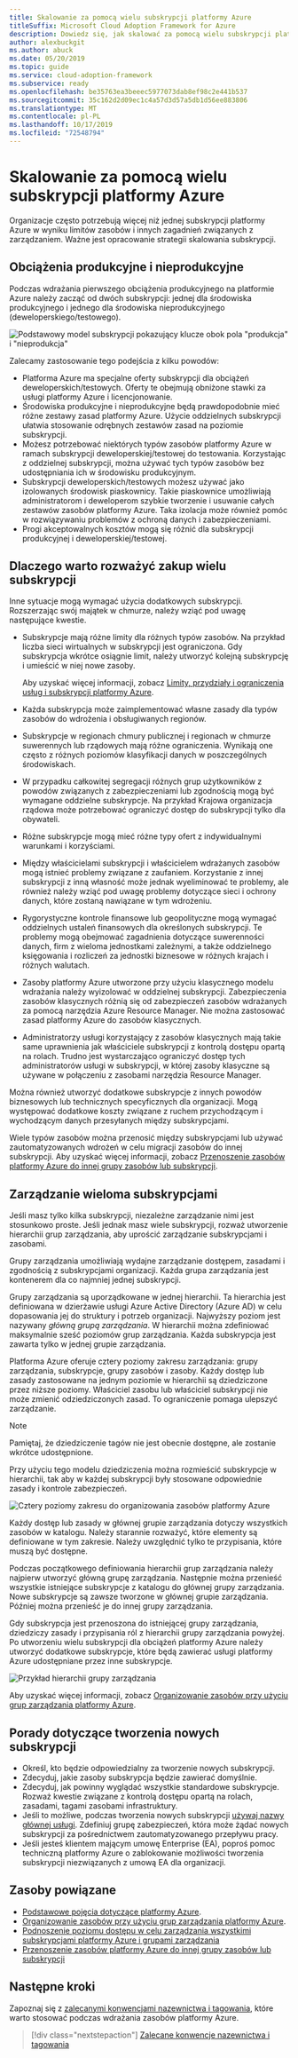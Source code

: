 ```yaml
---
title: Skalowanie za pomocą wielu subskrypcji platformy Azure
titleSuffix: Microsoft Cloud Adoption Framework for Azure
description: Dowiedz się, jak skalować za pomocą wielu subskrypcji platformy Azure.
author: alexbuckgit
ms.author: abuck
ms.date: 05/20/2019
ms.topic: guide
ms.service: cloud-adoption-framework
ms.subservice: ready
ms.openlocfilehash: be35763ea3beeec5977073dab8ef98c2e441b537
ms.sourcegitcommit: 35c162d2d09ec1c4a57d3d57a5db1d56ee883806
ms.translationtype: MT
ms.contentlocale: pl-PL
ms.lasthandoff: 10/17/2019
ms.locfileid: "72548794"
---
```

# <a name="scaling-with-multiple-azure-subscriptions"></a>Skalowanie za pomocą wielu subskrypcji platformy Azure

Organizacje często potrzebują więcej niż jednej subskrypcji platformy Azure w wyniku limitów zasobów i innych zagadnień związanych z zarządzaniem. Ważne jest opracowanie strategii skalowania subskrypcji.

## <a name="production-and-nonproduction-workloads"></a>Obciążenia produkcyjne i nieprodukcyjne

Podczas wdrażania pierwszego obciążenia produkcyjnego na platformie Azure należy zacząć od dwóch subskrypcji: jednej dla środowiska produkcyjnego i jednego dla środowiska nieprodukcyjnego (deweloperskiego/testowego).

![Podstawowy model subskrypcji pokazujący klucze obok pola "produkcja" i "nieprodukcja"](../../_images/ready/basic-subscription-model.png)

Zalecamy zastosowanie tego podejścia z kilku powodów:

- Platforma Azure ma specjalne oferty subskrypcji dla obciążeń deweloperskich/testowych. Oferty te obejmują obniżone stawki za usługi platformy Azure i licencjonowanie.
- Środowiska produkcyjne i nieprodukcyjne będą prawdopodobnie mieć różne zestawy zasad platformy Azure. Użycie oddzielnych subskrypcji ułatwia stosowanie odrębnych zestawów zasad na poziomie subskrypcji.
- Możesz potrzebować niektórych typów zasobów platformy Azure w ramach subskrypcji deweloperskiej/testowej do testowania. Korzystając z oddzielnej subskrypcji, można używać tych typów zasobów bez udostępniania ich w środowisku produkcyjnym.
- Subskrypcji deweloperskich/testowych możesz używać jako izolowanych środowisk piaskownicy. Takie piaskownice umożliwiają administratorom i deweloperom szybkie tworzenie i usuwanie całych zestawów zasobów platformy Azure. Taka izolacja może również pomóc w rozwiązywaniu problemów z ochroną danych i zabezpieczeniami.
- Progi akceptowalnych kosztów mogą się różnić dla subskrypcji produkcyjnej i deweloperskiej/testowej.

## <a name="other-reasons-for-multiple-subscriptions"></a>Dlaczego warto rozważyć zakup wielu subskrypcji

Inne sytuacje mogą wymagać użycia dodatkowych subskrypcji. Rozszerzając swój majątek w chmurze, należy wziąć pod uwagę następujące kwestie.

- Subskrypcje mają różne limity dla różnych typów zasobów. Na przykład liczba sieci wirtualnych w subskrypcji jest ograniczona. Gdy subskrypcja wkrótce osiągnie limit, należy utworzyć kolejną subskrypcję i umieścić w niej nowe zasoby.

  Aby uzyskać więcej informacji, zobacz [Limity, przydziały i ograniczenia usług i subskrypcji platformy Azure](https://docs.microsoft.com/azure/azure-subscription-service-limits).

- Każda subskrypcja może zaimplementować własne zasady dla typów zasobów do wdrożenia i obsługiwanych regionów.

- Subskrypcje w regionach chmury publicznej i regionach w chmurze suwerennych lub rządowych mają różne ograniczenia. Wynikają one często z różnych poziomów klasyfikacji danych w poszczególnych środowiskach.

- W przypadku całkowitej segregacji różnych grup użytkowników z powodów związanych z zabezpieczeniami lub zgodnością mogą być wymagane oddzielne subskrypcje. Na przykład Krajowa organizacja rządowa może potrzebować ograniczyć dostęp do subskrypcji tylko dla obywateli.

- Różne subskrypcje mogą mieć różne typy ofert z indywidualnymi warunkami i korzyściami.

- Między właścicielami subskrypcji i właścicielem wdrażanych zasobów mogą istnieć problemy związane z zaufaniem. Korzystanie z innej subskrypcji z inną własność może jednak wyeliminować te problemy, ale również należy wziąć pod uwagę problemy dotyczące sieci i ochrony danych, które zostaną nawiązane w tym wdrożeniu.

- Rygorystyczne kontrole finansowe lub geopolityczne mogą wymagać oddzielnych ustaleń finansowych dla określonych subskrypcji. Te problemy mogą obejmować zagadnienia dotyczące suwerenności danych, firm z wieloma jednostkami zależnymi, a także oddzielnego księgowania i rozliczeń za jednostki biznesowe w różnych krajach i różnych walutach.

- Zasoby platformy Azure utworzone przy użyciu klasycznego modelu wdrażania należy wyizolować w oddzielnej subskrypcji. Zabezpieczenia zasobów klasycznych różnią się od zabezpieczeń zasobów wdrażanych za pomocą narzędzia Azure Resource Manager. Nie można zastosować zasad platformy Azure do zasobów klasycznych.

- Administratorzy usługi korzystający z zasobów klasycznych mają takie same uprawnienia jak właściciele subskrypcji z kontrolą dostępu opartą na rolach. Trudno jest wystarczająco ograniczyć dostęp tych administratorów usługi w subskrypcji, w której zasoby klasyczne są używane w połączeniu z zasobami narzędzia Resource Manager.

Można również utworzyć dodatkowe subskrypcje z innych powodów biznesowych lub technicznych specyficznych dla organizacji. Mogą występować dodatkowe koszty związane z ruchem przychodzącym i wychodzącym danych przesyłanych między subskrypcjami.

Wiele typów zasobów można przenosić między subskrypcjami lub używać zautomatyzowanych wdrożeń w celu migracji zasobów do innej subskrypcji. Aby uzyskać więcej informacji, zobacz [Przenoszenie zasobów platformy Azure do innej grupy zasobów lub subskrypcji](https://docs.microsoft.com/azure/azure-resource-manager/resource-group-move-resources).

## <a name="managing-multiple-subscriptions"></a>Zarządzanie wieloma subskrypcjami

Jeśli masz tylko kilka subskrypcji, niezależne zarządzanie nimi jest stosunkowo proste. Jeśli jednak masz wiele subskrypcji, rozważ utworzenie hierarchii grup zarządzania, aby uprościć zarządzanie subskrypcjami i zasobami.

Grupy zarządzania umożliwiają wydajne zarządzanie dostępem, zasadami i zgodnością z subskrypcjami organizacji. Każda grupa zarządzania jest kontenerem dla co najmniej jednej subskrypcji.

Grupy zarządzania są uporządkowane w jednej hierarchii. Ta hierarchia jest definiowana w dzierżawie usługi Azure Active Directory (Azure AD) w celu dopasowania jej do struktury i potrzeb organizacji. Najwyższy poziom jest nazywany *główną grupą zarządzania*. W hierarchii można zdefiniować maksymalnie sześć poziomów grup zarządzania. Każda subskrypcja jest zawarta tylko w jednej grupie zarządzania.

Platforma Azure oferuje cztery poziomy zakresu zarządzania: grupy zarządzania, subskrypcje, grupy zasobów i zasoby. Każdy dostęp lub zasady zastosowane na jednym poziomie w hierarchii są dziedziczone przez niższe poziomy. Właściciel zasobu lub właściciel subskrypcji nie może zmienić odziedziczonych zasad. To ograniczenie pomaga ulepszyć zarządzanie.

> [!NOTE]
> Pamiętaj, że dziedziczenie tagów nie jest obecnie dostępne, ale zostanie wkrótce udostępnione.

Przy użyciu tego modelu dziedziczenia można rozmieścić subskrypcje w hierarchii, tak aby w każdej subskrypcji były stosowane odpowiednie zasady i kontrole zabezpieczeń.

![Cztery poziomy zakresu do organizowania zasobów platformy Azure](../../ready/azure-setup-guide/media/organize-resources/scope-levels.png)

Każdy dostęp lub zasady w głównej grupie zarządzania dotyczy wszystkich zasobów w katalogu. Należy starannie rozważyć, które elementy są definiowane w tym zakresie. Należy uwzględnić tylko te przypisania, które muszą być dostępne.

Podczas początkowego definiowania hierarchii grup zarządzania należy najpierw utworzyć główną grupę zarządzania. Następnie można przenieść wszystkie istniejące subskrypcje z katalogu do głównej grupy zarządzania. Nowe subskrypcje są zawsze tworzone w głównej grupie zarządzania. Później można przenieść je do innej grupy zarządzania.

Gdy subskrypcja jest przenoszona do istniejącej grupy zarządzania, dziedziczy zasady i przypisania ról z hierarchii grupy zarządzania powyżej. Po utworzeniu wielu subskrypcji dla obciążeń platformy Azure należy utworzyć dodatkowe subskrypcje, które będą zawierać usługi platformy Azure udostępniane przez inne subskrypcje.

![Przykład hierarchii grupy zarządzania](../../_images/ready/management-group-hierarchy.png)

Aby uzyskać więcej informacji, zobacz [Organizowanie zasobów przy użyciu grup zarządzania platformy Azure](https://docs.microsoft.com/azure/governance/management-groups).

## <a name="tips-for-creating-new-subscriptions"></a>Porady dotyczące tworzenia nowych subskrypcji

- Określ, kto będzie odpowiedzialny za tworzenie nowych subskrypcji.
- Zdecyduj, jakie zasoby subskrypcja będzie zawierać domyślnie.
- Zdecyduj, jak powinny wyglądać wszystkie standardowe subskrypcje. Rozważ kwestie związane z kontrolą dostępu opartą na rolach, zasadami, tagami zasobami infrastruktury.
- Jeśli to możliwe, podczas tworzenia nowych subskrypcji [używaj nazwy głównej usługi](https://docs.microsoft.com/azure/azure-resource-manager/grant-access-to-create-subscription). Zdefiniuj grupę zabezpieczeń, która może żądać nowych subskrypcji za pośrednictwem zautomatyzowanego przepływu pracy.
- Jeśli jesteś klientem mającym umowę Enterprise (EA), poproś pomoc techniczną platformy Azure o zablokowanie możliwości tworzenia subskrypcji niezwiązanych z umową EA dla organizacji.

## <a name="related-resources"></a>Zasoby powiązane

- [Podstawowe pojęcia dotyczące platformy Azure](./fundamental-concepts.md).
- [Organizowanie zasobów przy użyciu grup zarządzania platformy Azure](https://docs.microsoft.com/azure/governance/management-groups).
- [Podnoszenie poziomu dostępu w celu zarządzania wszystkimi subskrypcjami platformy Azure i grupami zarządzania](https://docs.microsoft.com/azure/role-based-access-control/elevate-access-global-admin)
- [Przenoszenie zasobów platformy Azure do innej grupy zasobów lub subskrypcji](https://docs.microsoft.com/azure/azure-resource-manager/resource-group-move-resources)

## <a name="next-steps"></a>Następne kroki

Zapoznaj się z [zalecanymi konwencjami nazewnictwa i tagowania](./naming-and-tagging.md), które warto stosować podczas wdrażania zasobów platformy Azure.

> [!div class="nextstepaction"]
> [Zalecane konwencje nazewnictwa i tagowania](./naming-and-tagging.md)
